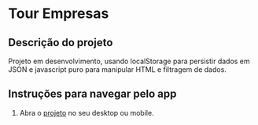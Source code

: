 # Tour Empresas

Descrição do projeto
--------------
Projeto em desenvolvimento, usando localStorage para persistir dados em JSON e javascript puro para manipular HTML e filtragem de dados.



## Instruções para navegar pelo app

1. Abra o [projeto](https://alinealvesvianna.github.io/tour-empresas/) no seu desktop ou mobile.
